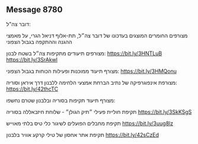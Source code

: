## Message 8780

דובר צה"ל:

מצורפים החומרים המוצגים בעדכונו של דובר צה״ל, תת-אלוף דניאל הגרי, על מאמצי ההגנה וההתקפה בגבול הצפוני

מצורפים תיעודים מתקיפות צה״ל בשטח לבנון:
https://bit.ly/3HNTLuB
https://bit.ly/3SrAkwl

מצורף תיעוד ממוכנות ופעילות הכוחות בגבול הצפוני: 
https://bit.ly/3HMQonu

מצורפת אינפוגרפיקה של נתיב הברחת אמצעי הלחימה ללבנון דרך איראן וסוריה:
https://bit.ly/42thcTC

מצורף תיעוד תקיפות בסוריה ובלבנון שטרם נחשפו:

תקיפת חוליית פעילי ״תיק הגולן״ - שלוחת חיזבאללה בסוריה
https://bit.ly/3SkKSgS

תקיפת מחבלים הפועלים לשיגור כלי טיס בלתי מאוייש
https://bit.ly/3uug8lz

תקיפת אתר אחסון של טילי קרקע אוויר בלבנון
https://bit.ly/42sCzEd

